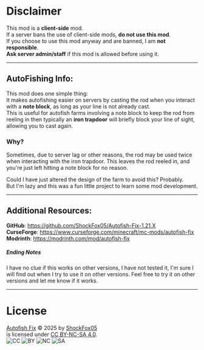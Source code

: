 # **Disclaimer**
This mod is a **client-side** mod.  
If a server bans the use of client-side mods, **do not use this mod**.  
If you choose to use this mod anyway and are banned, I am **not responsible**.  
**Ask server admin/staff** if this mod is allowed before using it.

---

## AutoFishing Info:
This mod does one simple thing:  
It makes autofishing easier on servers by casting the rod when you interact with a **note block**, as long as your line 
is not already cast.  
This is useful for autofish farms involving a note block to keep the rod from reeling in then 
typically an **iron trapdoor** will briefly block your line of sight, allowing you to cast again.

###  Why?
Sometimes, due to server lag or other reasons, the rod may be used twice when interacting with the iron trapdoor. This 
leaves the rod reeled in, and you're just left hitting a note block for no reason.  

Could I have just altered the design of the farm to avoid this? Probably.  
But I'm lazy and this was a fun little project to learn some mod development.

---

## Additional Resources: 

**GitHub**: https://github.com/ShockFox05/Autofish-Fix-1.21.X  
**CurseForge**: https://www.curseforge.com/minecraft/mc-mods/autofish-fix  
**Modrinth**: https://modrinth.com/mod/autofish-fix

##### Ending Notes
I have no clue if this works on other versions, I have not tested it, I'm sure I will find out when I try to use it on
other versions. Feel free to try it on other versions and let me know if it works.

---

# License

[Autofish Fix](https://github.com/ShockFox05/Autofish-Fix-1.21.X) © 2025 by [ShockFox05](https://github.com/ShockFox05)  
is licensed under [CC BY-NC-SA 4.0](https://creativecommons.org/licenses/by-nc-sa/4.0/).  
![CC](https://mirrors.creativecommons.org/presskit/icons/cc.svg)
![BY](https://mirrors.creativecommons.org/presskit/icons/by.svg)
![NC](https://mirrors.creativecommons.org/presskit/icons/nc.svg)
![SA](https://mirrors.creativecommons.org/presskit/icons/sa.svg)
